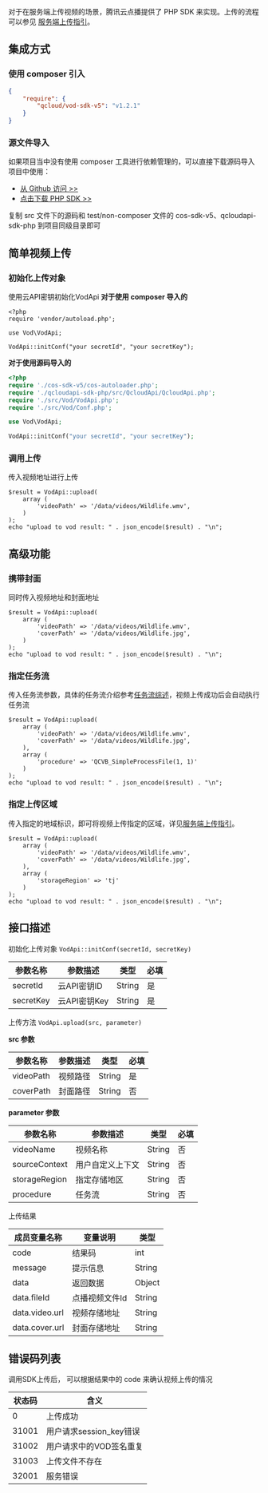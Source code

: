 对于在服务端上传视频的场景，腾讯云点播提供了 PHP SDK 来实现。上传的流程可以参见 [服务端上传指引](/document/product/266/9759)。

## 集成方式

### 使用 composer 引入
```json
{
    "require": {
        "qcloud/vod-sdk-v5": "v1.2.1"
    }
}
```

### 源文件导入
如果项目当中没有使用 composer 工具进行依赖管理的，可以直接下载源码导入项目中使用：

* [从 Github 访问 >>](https://github.com/tencentyun/vod-php-sdk-v5)
* [点击下载 PHP SDK >>](https://github.com/tencentyun/vod-php-sdk-v5/archive/master.zip)

复制 src 文件下的源码和 test/non-composer 文件的 cos-sdk-v5、qcloudapi-sdk-php 到项目同级目录即可

##  简单视频上传
### 初始化上传对象
使用云API密钥初始化VodApi
**对于使用 composer 导入的**
```
<?php
require 'vendor/autoload.php';

use Vod\VodApi;

VodApi::initConf("your secretId", "your secretKey");
```

**对于使用源码导入的**
```php
<?php
require './cos-sdk-v5/cos-autoloader.php';
require './qcloudapi-sdk-php/src/QcloudApi/QcloudApi.php';
require './src/Vod/VodApi.php';
require './src/Vod/Conf.php';

use Vod\VodApi;

VodApi::initConf("your secretId", "your secretKey");
```

### 调用上传
传入视频地址进行上传
```
$result = VodApi::upload(
    array (
        'videoPath' => '/data/videos/Wildlife.wmv',
    )
);
echo "upload to vod result: " . json_encode($result) . "\n";
```

## 高级功能
### 携带封面
同时传入视频地址和封面地址
```
$result = VodApi::upload(
    array (
        'videoPath' => '/data/videos/Wildlife.wmv',
        'coverPath' => '/data/videos/Wildlife.jpg',
    )
);
echo "upload to vod result: " . json_encode($result) . "\n";
```

### 指定任务流
传入任务流参数，具体的任务流介绍参考[任务流综述](/document/product/266/11700)，视频上传成功后会自动执行任务流
```
$result = VodApi::upload(
    array (
        'videoPath' => '/data/videos/Wildlife.wmv',
        'coverPath' => '/data/videos/Wildlife.jpg',
    ),
    array (
        'procedure' => 'QCVB_SimpleProcessFile(1, 1)'
    )
);
echo "upload to vod result: " . json_encode($result) . "\n";
```

###  指定上传区域
传入指定的地域标识，即可将视频上传指定的区域，详见[服务端上传指引](/document/product/266/9759)。
```
$result = VodApi::upload(
    array (
        'videoPath' => '/data/videos/Wildlife.wmv',
        'coverPath' => '/data/videos/Wildlife.jpg',
    ),
    array (
        'storageRegion' => 'tj'
    )
);
echo "upload to vod result: " . json_encode($result) . "\n";
```

## 接口描述
初始化上传对象 `VodApi::initConf(secretId, secretKey)`

| 参数名称      | 参数描述                   | 类型      | 必填   |
| --------- | ---------------------- | ------- | ---- |
| secretId   | 云API密钥ID        | String | 是    |
| secretKey | 云API密钥Key | String  | 是    |

上传方法 `VodApi.upload(src, parameter)`

**src 参数**

| 参数名称         | 参数描述    | 类型 | 必填 |
| ------------ | ------------ |  ------------ | ------------  |
| videoPath | 视频路径 |  String |  是 |
| coverPath | 封面路径 |  String | 否 |

**parameter 参数**

| 参数名称         | 参数描述    | 类型 | 必填 |
| ------------ | ------------ |  ------------ |   ------------  |
| videoName | 视频名称 |  String | 否 |
| sourceContext | 用户自定义上下文 |  String | 否 |
| storageRegion | 指定存储地区 |  String | 否 |
| procedure | 任务流 |  String | 否 |

上传结果 

| 成员变量名称   | 变量说明      | 类型     |
| -------- | --------- | ------ |
| code |结果码 |  int | 
| message | 提示信息 |  String | 
| data | 返回数据 |  Object |
| data.fileId | 点播视频文件Id |  String |
| data.video.url | 视频存储地址 |  String |
| data.cover.url | 封面存储地址 |  String |

## 错误码列表
调用SDK上传后， 可以根据结果中的 code 来确认视频上传的情况

| 状态码         | 含义               |
| ----------- | ----------------- |
| 0       | 上传成功 |
| 31001       | 用户请求session_key错误 |
| 31002       | 用户请求中的VOD签名重复     |
| 31003       | 上传文件不存在           |
| 32001       | 服务错误              |
